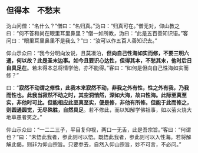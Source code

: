 ## 但得本　不愁末

沩山问僧：“名什么？”僧曰：“名归真。”沩曰：“归真可在。”僧无对，仰山教之曰：“何不答和尚在眼里耳里鼻里？”僧一如所教，沩曰：“此是五百善知识语。”客问曰：“眼里耳里鼻里不是我么？”曰：“汝可以作五百人善知识去。”

仰山示众曰：“我今分明向汝说，且莫凑泊，**但向自己性海如实而修，不要三明六通，何以故？此是圣末边事。如今且要识心达性，但得其本，不愁其末，他时后日自具足在**。若未得本总将情学他，亦不能得。”客曰：“如何是但向自己性海如实而修？”

曰：“**寂然不动谓之修性，此我本来寂然不动，非我之外有性，性之外有我，乃我而性也。此我当寂然不动之时，其空洞悄然，深如大海，故曰性海。此际至真至实，非他时可比。但能相应此至真至实，便是修，非他有所修。但能于此而修之，则圆通圆觉，无尽殊胜，自然具足**。若不修此，而以知解学佛祖事，如以萤火烧大地草愚者笑之。”

仰山示众曰：“一二二三子，平目复仰视，两口一无舌，此是吾宗旨。”客曰：“何谓也？”曰：“未悟此我者，参此则可以悟。既悟此我者，参此则可以入性海。若将解解此偈，则非为仰山宗旨。只要参去，自然入仰山宗旨，妙不可言，不必问。”
